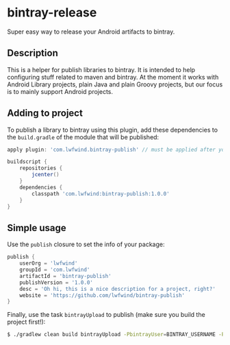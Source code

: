 # bintray-release

Super easy way to release your Android artifacts to bintray.

## Description

This is a helper for publish libraries to bintray. It is intended to help configuring stuff related to maven and bintray.
At the moment it works with Android Library projects, plain Java and plain Groovy projects, but our focus is to mainly support Android projects.

## Adding to project

To publish a library to bintray using this plugin, add these dependencies to the `build.gradle` of the module that will be published:

```groovy
apply plugin: 'com.lwfwind.bintray-publish' // must be applied after your artifact generating plugin (eg. java / com.android.library)

buildscript {
    repositories {
        jcenter()
    }
    dependencies {
        classpath 'com.lwfwind:bintray-publish:1.0.0'
    }
}
```


## Simple usage

Use the `publish` closure to set the info of your package:

```groovy
publish {
    userOrg = 'lwfwind'
    groupId = 'com.lwfwind'
    artifactId = 'bintray-publish'
    publishVersion = '1.0.0'
    desc = 'Oh hi, this is a nice description for a project, right?'
    website = 'https://github.com/lwfwind/bintray-publish'
}
```

Finally, use the task `bintrayUpload` to publish (make sure you build the project first!):

```bash
$ ./gradlew clean build bintrayUpload -PbintrayUser=BINTRAY_USERNAME -PbintrayKey=BINTRAY_KEY -PdryRun=false
```
